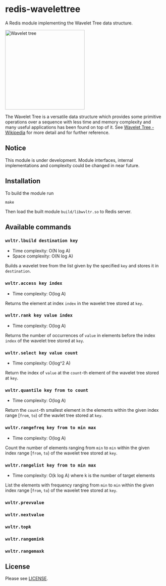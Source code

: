 # redis-wavelettree

A Redis module implementing the Wavelet Tree data structure.

<a title="By Giuseppe Ottaviano (Own work) [CC BY-SA 3.0 (http://creativecommons.org/licenses/by-sa/3.0)], via Wikimedia Commons" href="https://commons.wikimedia.org/wiki/File%3AWavelet_tree.png"><img width="256" alt="Wavelet tree" src="https://upload.wikimedia.org/wikipedia/commons/0/01/Wavelet_tree.png"/></a>

The Wavelet Tree is a versatile data structure which provides some primitive operations over a sequence with less time and memory complexity and many useful applications has been found on top of it.
See [Wavelet Tree - Wikipedia](https://en.wikipedia.org/wiki/Wavelet_Tree) for more detail and for further reference.

## Notice

This module is under development. Module interfaces, internal implementations and complexity could be changed in near future.

## Installation

To build the module run

```
make
```

Then load the built module `build/libwvltr.so` to Redis server.

## Available commands

### `wvltr.lbuild destination key`

- Time complexity: O(N log A)
- Space complexity: O(N log A)

Builds a wavelet tree from the list given by the specified `key` and stores it in `destination`.

### `wvltr.access key index`

- Time complexity: O(log A)

Returns the element at index `index` in the wavelet tree stored at `key`.

### `wvltr.rank key value index`

- Time complexity: O(log A)

Returns the number of occurrences of `value` in elements before the index `index` of the wavelet tree stored at `key`.

### `wvltr.select key value count`

- Time complexity: O(log^2 A)

Return the index of `value` at the `count`-th element of the wavelet tree stored at `key`.

### `wvltr.quantile key from to count`

- Time complexity: O(log A)

Return the `count`-th smallest element in the elements within the given index range [`from`, `to`) of the wavlet tree stored at `key`.

### `wvltr.rangefreq key from to min max`

- Time complexity: O(log A)

Count the number of elements ranging from `min` to `min` within the given index range [`from`, `to`) of the wavelet tree stored at `key`.

### `wvltr.rangelist key from to min max`

- Time complexity: O(k log A) where k is the number of target elements

List the elements with frequency ranging from `min` to `min` within the given index range [`from`, `to`) of the wavelet tree stored at `key`.

### `wvltr.prevvalue`

### `wvltr.nextvalue`

### `wvltr.topk`

### `wvltr.rangemink`

### `wvltr.rangemaxk`

## License

Please see [LICENSE](https://github.com/saidie/redis-wavelettree/blob/master/LICENSE).
